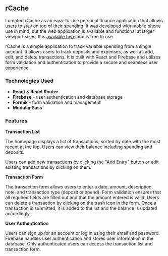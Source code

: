 ## rCache

I created rCache as an easy-to-use personal finance application that allows users to stay on top of their spending.  It was developed with mobile phone use in mind, but the web application is available and functional at larger viewport sizes. It is [available here](https://rcachev2.netlify.app/) and is free to use.

rCache is a simple application to track variable spending from a single account. It allows users to track deposits and expenses, as well as add, edit, and delete transactions. It is built with React and Firebase and utilizes form validation and authentication to provide a secure and seamless user experience.

### Technologies Used

 - **React** & **React Router** 
 - **Firebase** - user authentication and database storage    
  - **Formik** - form validation and management
  - **Modular Sass**

### Features

**Transaction List**

The homepage displays a list of transactions, sorted by date with the most recent at the top. Users can view their balance including spending and deposits.

Users can add new transactions by clicking the "Add Entry" button or edit existing transactions by clicking on them.

**Transaction Form**

The transaction form allows users to enter a date, amount, description, note, and transaction type (deposit or spend). Form validation ensures that all required fields are filled out and that the amount entered is valid. Users can delete a transaction by clicking on the trash icon in the form. Once a transaction is submitted, it is added to the list and the balance is updated accordingly.

**User Authentication**

Users can sign up for an account or log in using their email and password. Firebase handles user authentication and stores user information in the database. Only authenticated users can access the transaction list and transaction form.
